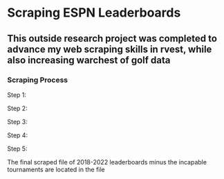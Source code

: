 # Scraping ESPN Leaderboards

## This outside research project was completed to advance my web scraping skills in rvest, while also increasing warchest of golf data

### Scraping Process

Step 1:

Step 2:

Step 3:

Step 4:

Step 5:

The final scraped file of 2018-2022 leaderboards minus the incapable tournaments are located in the file



